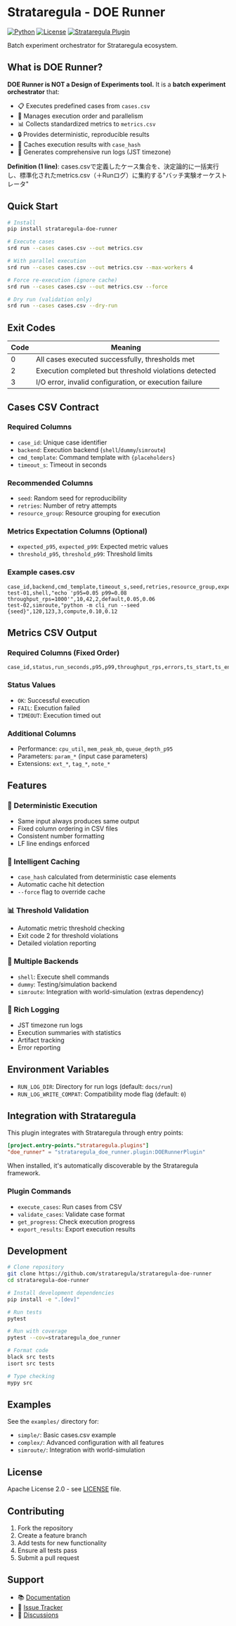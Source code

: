 # Strataregula - DOE Runner

[![Python](https://img.shields.io/badge/python-3.8%2B-blue)](https://www.python.org/)
[![License](https://img.shields.io/badge/License-Apache_2.0-blue.svg)](LICENSE)
[![Strataregula Plugin](https://img.shields.io/badge/Strataregula-Plugin-green)](https://github.com/unizontech/strataregula)

Batch experiment orchestrator for Strataregula ecosystem.

## What is DOE Runner?

**DOE Runner is NOT a Design of Experiments tool.** It is a **batch experiment orchestrator** that:

- 📋 Executes predefined cases from `cases.csv`
- 🔀 Manages execution order and parallelism  
- 📊 Collects standardized metrics to `metrics.csv`
- 🔒 Provides deterministic, reproducible results
- 💾 Caches execution results with `case_hash`
- 📝 Generates comprehensive run logs (JST timezone)

**Definition (1 line)**: cases.csvで定義したケース集合を、決定論的に一括実行し、標準化されたmetrics.csv（＋Runログ）に集約する"バッチ実験オーケストレータ"

## Quick Start

```bash
# Install
pip install strataregula-doe-runner

# Execute cases
srd run --cases cases.csv --out metrics.csv

# With parallel execution  
srd run --cases cases.csv --out metrics.csv --max-workers 4

# Force re-execution (ignore cache)
srd run --cases cases.csv --out metrics.csv --force

# Dry run (validation only)
srd run --cases cases.csv --dry-run
```

## Exit Codes

| Code | Meaning |
|------|---------|
| 0 | All cases executed successfully, thresholds met |
| 2 | Execution completed but threshold violations detected |
| 3 | I/O error, invalid configuration, or execution failure |

## Cases CSV Contract

### Required Columns
- `case_id`: Unique case identifier
- `backend`: Execution backend (`shell`/`dummy`/`simroute`)
- `cmd_template`: Command template with `{placeholders}`
- `timeout_s`: Timeout in seconds

### Recommended Columns  
- `seed`: Random seed for reproducibility
- `retries`: Number of retry attempts
- `resource_group`: Resource grouping for execution

### Metrics Expectation Columns (Optional)
- `expected_p95`, `expected_p99`: Expected metric values
- `threshold_p95`, `threshold_p99`: Threshold limits

### Example cases.csv
```csv
case_id,backend,cmd_template,timeout_s,seed,retries,resource_group,expected_p95,threshold_p95
test-01,shell,"echo 'p95=0.05 p99=0.08 throughput_rps=1000'",10,42,2,default,0.05,0.06
test-02,simroute,"python -m cli_run --seed {seed}",120,123,3,compute,0.10,0.12
```

## Metrics CSV Output

### Required Columns (Fixed Order)
```csv
case_id,status,run_seconds,p95,p99,throughput_rps,errors,ts_start,ts_end
```

### Status Values
- `OK`: Successful execution
- `FAIL`: Execution failed
- `TIMEOUT`: Execution timed out

### Additional Columns
- Performance: `cpu_util`, `mem_peak_mb`, `queue_depth_p95`
- Parameters: `param_*` (input case parameters)
- Extensions: `ext_*`, `tag_*`, `note_*`

## Features

### 🔄 Deterministic Execution
- Same input always produces same output
- Fixed column ordering in CSV files
- Consistent number formatting
- LF line endings enforced

### 💾 Intelligent Caching
- `case_hash` calculated from deterministic case elements
- Automatic cache hit detection
- `--force` flag to override cache

### 📊 Threshold Validation
- Automatic metric threshold checking
- Exit code 2 for threshold violations
- Detailed violation reporting

### 🔧 Multiple Backends
- `shell`: Execute shell commands
- `dummy`: Testing/simulation backend
- `simroute`: Integration with world-simulation (extras dependency)

### 📝 Rich Logging
- JST timezone run logs
- Execution summaries with statistics
- Artifact tracking
- Error reporting

## Environment Variables

- `RUN_LOG_DIR`: Directory for run logs (default: `docs/run`)
- `RUN_LOG_WRITE_COMPAT`: Compatibility mode flag (default: `0`)

## Integration with Strataregula

This plugin integrates with Strataregula through entry points:

```toml
[project.entry-points."strataregula.plugins"]
"doe_runner" = "strataregula_doe_runner.plugin:DOERunnerPlugin"
```

When installed, it's automatically discoverable by the Strataregula framework.

### Plugin Commands
- `execute_cases`: Run cases from CSV
- `validate_cases`: Validate case format  
- `get_progress`: Check execution progress
- `export_results`: Export execution results

## Development

```bash
# Clone repository
git clone https://github.com/strataregula/strataregula-doe-runner
cd strataregula-doe-runner

# Install development dependencies
pip install -e ".[dev]"

# Run tests
pytest

# Run with coverage
pytest --cov=strataregula_doe_runner

# Format code
black src tests
isort src tests

# Type checking
mypy src
```

## Examples

See the `examples/` directory for:
- `simple/`: Basic cases.csv example
- `complex/`: Advanced configuration with all features
- `simroute/`: Integration with world-simulation

## License

Apache License 2.0 - see [LICENSE](LICENSE) file.

## Contributing

1. Fork the repository
2. Create a feature branch
3. Add tests for new functionality
4. Ensure all tests pass
5. Submit a pull request

## Support

- 📚 [Documentation](https://strataregula-doe-runner.readthedocs.io/)
- 🐛 [Issue Tracker](https://github.com/strataregula/strataregula-doe-runner/issues)
- 💬 [Discussions](https://github.com/strataregula/strataregula-doe-runner/discussions)
